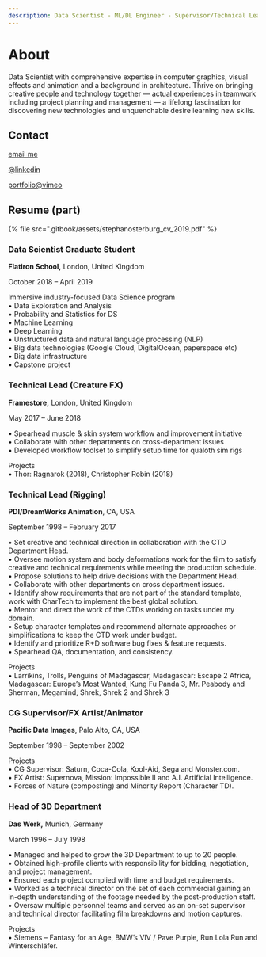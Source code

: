 ```yaml
---
description: Data Scientist - ML/DL Engineer - Supervisor/Technical Lead
---
```


# About

Data Scientist with comprehensive expertise in computer graphics, visual effects and animation and a background in architecture. Thrive on bringing creative people and technology together — actual experiences in teamwork including project planning and management — a lifelong fascination for discovering new technologies and unquenchable desire learning new skills.

## Contact

[email me](mailto:stephan.osterburg@icould.com)

[@linkedin](https://linkedin.com/in/stephanosterburg)

[portfolio@vimeo](https://vimeo.com/178415077)

## Resume \(part\)

{% file src=".gitbook/assets/stephanosterburg\_cv\_2019.pdf" %}

### **Data Scientist Graduate Student**

**Flatiron School,** London, United Kingdom

October 2018 – April 2019

Immersive industry-focused Data Science program   
• Data Exploration and Analysis  
• Probability and Statistics for DS  
• Machine Learning  
• Deep Learning  
• Unstructured data and natural language processing \(NLP\)  
• Big data technologies \(Google Cloud, DigitalOcean, paperspace etc\)  
• Big data infrastructure  
• Capstone project

### **Technical Lead \(Creature FX\)**

**Framestore,** London, United Kingdom

May 2017 – June 2018

• Spearhead muscle & skin system workflow and improvement initiative  
• Collaborate with other departments on cross-department issues  
• Developed workflow toolset to simplify setup time for qualoth sim rigs  
  
Projects  
• Thor: Ragnarok \(2018\), Christopher Robin \(2018\)

### **Technical Lead \(Rigging\)**

**PDI/DreamWorks Animation**, CA, USA

September 1998 – February 2017

• Set creative and technical direction in collaboration with the CTD Department Head.   
• Oversee motion system and body deformations work for the film to satisfy creative and technical requirements while meeting the production schedule.   
• Propose solutions to help drive decisions with the Department Head.  
• Collaborate with other departments on cross department issues.  
• Identify show requirements that are not part of the standard template, work with CharTech to implement the best global solution.   
• Mentor and direct the work of the CTDs working on tasks under my domain.   
• Setup character templates and recommend alternate approaches or simplifications to keep the CTD work under budget.   
• Identify and prioritize R+D software bug fixes & feature requests.   
• Spearhead QA, documentation, and consistency.  
  
Projects  
• Larrikins, Trolls, Penguins of Madagascar, Madagascar: Escape 2 Africa, Madagascar: Europe’s Most Wanted, Kung Fu Panda 3, Mr. Peabody and Sherman, Megamind, Shrek, Shrek 2 and Shrek 3

### **CG Supervisor/FX Artist/Animator**

**Pacific Data Images**, Palo Alto, CA, USA

September 1998 – September 2002

Projects  
• CG Supervisor: Saturn, Coca-Cola, Kool-Aid, Sega and Monster.com.   
• FX Artist: Supernova, Mission: Impossible II and A.I. Artificial Intelligence.  
• Forces of Nature \(composting\) and Minority Report \(Character TD\).

### **Head of 3D Department**

**Das Werk,** Munich, Germany

March 1996 – July 1998

• Managed and helped to grow the 3D Department to up to 20 people.  
• Obtained high-profile clients with responsibility for bidding, negotiation, and project management.   
• Ensured each project complied with time and budget requirements.  
• Worked as a technical director on the set of each commercial gaining an in-depth understanding of the footage needed by the post-production staff.   
• Oversaw multiple personnel teams and served as an on-set supervisor and technical director facilitating film breakdowns and motion captures.  
  
Projects  
• Siemens – Fantasy for an Age, BMW’s VIV / Pave Purple, Run Lola Run and Winterschläfer.













